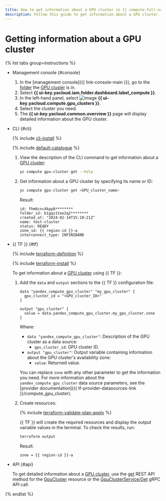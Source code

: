 ```yaml
---
title: How to get information about a GPU cluster in {{ compute-full-name }}
description: Follow this guide to get information about a GPU cluster.
---
```


# Getting information about a GPU cluster


{% list tabs group=instructions %}

- Management console {#console}

  1. In the [management console]({{ link-console-main }}), go to the [folder](../../../resource-manager/concepts/resources-hierarchy.md#folder) the [GPU cluster](../../concepts/gpus.md#gpu-clusters) is in.
  1. Select **{{ ui-key.yacloud.iam.folder.dashboard.label_compute }}**.
  1. In the left-hand panel, select ![image](../../../_assets/console-icons/cpus.svg) **{{ ui-key.yacloud.compute.gpu_clusters }}**.
  1. Select the cluster you need.
  1. The **{{ ui-key.yacloud.common.overview }}** page will display detailed information about the GPU cluster.

- CLI {#cli}

  {% include [cli-install](../../../_includes/cli-install.md) %}

  {% include [default-catalogue](../../../_includes/default-catalogue.md) %}

  1. View the description of the CLI command to get information about a [GPU cluster](../../concepts/gpus.md#gpu-clusters):

      ```bash
      yc compute gpu-cluster get --help
      ```

  1. Get information about a GPU cluster by specifying its name or ID:

      ```bash
      yc compute gpu-cluster get <GPU_cluster_name>
      ```

      Result:

      ```text
      id: fhm6cnc4kpp8********
      folder_id: b1gqs1teo2q2********
      created_at: "2024-02-14T15:10:21Z"
      name: test-cluster
      status: READY
      zone_id: {{ region-id }}-a
      interconnect_type: INFINIBAND
      ```

- {{ TF }} {#tf}

  {% include [terraform-definition](../../../_tutorials/_tutorials_includes/terraform-definition.md) %}

  {% include [terraform-install](../../../_includes/terraform-install.md) %}

  To get information about a [GPU cluster](../../concepts/gpus.md#gpu-clusters) using {{ TF }}:

  1. Add the `data` and `output` sections to the {{ TF }} configuration file:

      ```hcl
      data "yandex_compute_gpu_cluster" "my_gpu_cluster" {
        gpu_cluster_id = "<GPU_cluster_ID>"
      }

      output "gpu_cluster" {
        value = data.yandex_compute_gpu_cluster.my_gpu_cluster.zone
      }
      ```

      Where:

      * `data "yandex_compute_gpu_cluster"`: Description of the GPU cluster as a data source:
        * `gpu_cluster_id`: GPU cluster ID.
      * `output "gpu_cluster"`: Output variable containing information about the GPU cluster's availability zone:
        * `value`: Returned value.

     You can replace `zone` with any other parameter to get the information you need. For more information about the `yandex_compute_gpu_cluster` data source parameters, see the [provider documentation]({{ tf-provider-datasources-link }}/compute_gpu_cluster).

  1. Create resources:

      {% include [terraform-validate-plan-apply](../../../_tutorials/_tutorials_includes/terraform-validate-plan-apply.md) %}

      {{ TF }} will create the required resources and display the output variable values in the terminal. To check the results, run:

      ```bash
      terraform output
      ```

      Result:

      ```text
      zone = {{ region-id }}-a
      ```

- API {#api}

  To get detailed information about a [GPU cluster](../../concepts/gpus.md#gpu-clusters), use the [get](../../api-ref/GpuCluster/get.md) REST API method for the [GpuCluster](../../api-ref/GpuCluster/index.md) resource or the [GpuClusterService/Get](../../api-ref/grpc/GpuCluster/get.md) gRPC API call.

{% endlist %}
